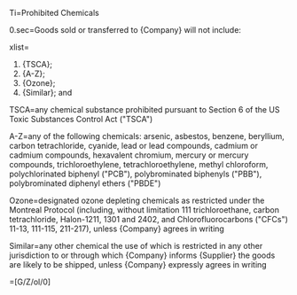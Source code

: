 Ti=Prohibited Chemicals

0.sec=Goods sold or transferred to {Company} will not include:

xlist=<ol><li>{TSCA};</li><li>{A-Z};</li><li>{Ozone};</li><li>{Similar}; and</li></ol>

TSCA=any chemical substance prohibited pursuant to Section 6 of the US Toxic Substances Control Act ("TSCA")

A-Z=any of the following chemicals: arsenic, asbestos, benzene, beryllium, carbon tetrachloride, cyanide, lead or lead compounds, cadmium or cadmium compounds, hexavalent chromium, mercury or mercury compounds, trichloroethylene, tetrachloroethylene, methyl chloroform, polychlorinated biphenyl ("PCB"), polybrominated biphenyls ("PBB"), polybrominated diphenyl ethers ("PBDE")

Ozone=designated ozone depleting chemicals as restricted under the Montreal Protocol (including, without limitation 111 trichloroethane, carbon tetrachloride, Halon-1211, 1301 and 2402, and Chlorofluorocarbons ("CFCs") 11-13, 111-115, 211-217), unless {Company} agrees in writing

Similar=any other chemical the use of which is restricted in any other jurisdiction to or through which {Company} informs {Supplier} the goods are likely to be shipped, unless {Company} expressly agrees in writing

=[G/Z/ol/0]
